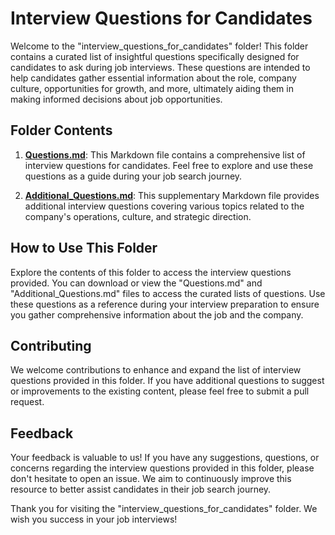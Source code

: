# Interview Questions for Candidates

Welcome to the "interview_questions_for_candidates" folder! This folder contains a curated list of insightful questions specifically designed for candidates to ask during job interviews. These questions are intended to help candidates gather essential information about the role, company culture, opportunities for growth, and more, ultimately aiding them in making informed decisions about job opportunities.

## Folder Contents

1. [**Questions.md**](Questions.md): This Markdown file contains a comprehensive list of interview questions for candidates. Feel free to explore and use these questions as a guide during your job search journey.

2. [**Additional_Questions.md**](Additional_Questions.md): This supplementary Markdown file provides additional interview questions covering various topics related to the company's operations, culture, and strategic direction.

## How to Use This Folder

Explore the contents of this folder to access the interview questions provided. You can download or view the "Questions.md" and "Additional_Questions.md" files to access the curated lists of questions. Use these questions as a reference during your interview preparation to ensure you gather comprehensive information about the job and the company.

## Contributing

We welcome contributions to enhance and expand the list of interview questions provided in this folder. If you have additional questions to suggest or improvements to the existing content, please feel free to submit a pull request.

## Feedback

Your feedback is valuable to us! If you have any suggestions, questions, or concerns regarding the interview questions provided in this folder, please don't hesitate to open an issue. We aim to continuously improve this resource to better assist candidates in their job search journey.

Thank you for visiting the "interview_questions_for_candidates" folder. We wish you success in your job interviews!
